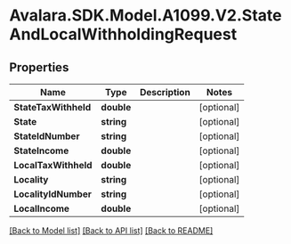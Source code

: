 # Avalara.SDK.Model.A1099.V2.StateAndLocalWithholdingRequest

## Properties

Name | Type | Description | Notes
------------ | ------------- | ------------- | -------------
**StateTaxWithheld** | **double** |  | [optional] 
**State** | **string** |  | [optional] 
**StateIdNumber** | **string** |  | [optional] 
**StateIncome** | **double** |  | [optional] 
**LocalTaxWithheld** | **double** |  | [optional] 
**Locality** | **string** |  | [optional] 
**LocalityIdNumber** | **string** |  | [optional] 
**LocalIncome** | **double** |  | [optional] 

[[Back to Model list]](../../../README.md#documentation-for-models) [[Back to API list]](../../../README.md#documentation-for-api-endpoints) [[Back to README]](../../../README.md)

